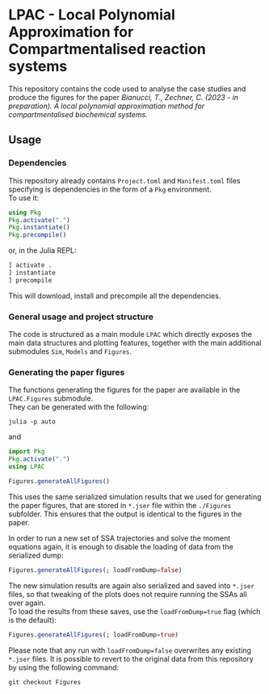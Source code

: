 # LPAC - Local Polynomial Approximation for Compartmentalised reaction systems

This repository contains the code used to analyse the case studies and produce the figures for the paper _Bianucci, T., Zechner, C. (2023 - in preparation). A local polynomial approximation method for compartmentalised biochemical systems._

## Usage
### Dependencies
This repository already contains `Project.toml` and `Manifest.toml` files specifying
is dependencies in the form of a `Pkg` environment.  
To use it:
```julia
using Pkg
Pkg.activate(".")
Pkg.instantiate()
Pkg.precompile()
```
or, in the Julia REPL:
```julia
] activate .
] instantiate
] precompile
```
This will download, install and precompile all the dependencies.

### General usage and project structure
The code is structured as a main module `LPAC` which directly exposes
the main data structures and plotting features, together with the main 
additional submodules `Sim`, `Models` and `Figures`.

### Generating the paper figures
The functions generating the figures for the paper are available in the 
`LPAC.Figures` submodule.  
They can be generated with the following:
```
julia -p auto
```
and
```julia
import Pkg
Pkg.activate(".")
using LPAC

Figures.generateAllFigures()
```
This uses the same serialized simulation results that we used for generating the paper figures,
that are stored in `*.jser` file within the `./Figures` subfolder.
This ensures that the output is identical to the figures in the paper.

In order to run a new set of SSA trajectories and solve the moment equations again, 
it is enough to disable the loading of data from the serialized dump:
```julia
Figures.generateAllFigures(; loadFromDump=false)
```
The new simulation results are again also serialized and saved into `*.jser` files, so that 
tweaking of the plots does not require running the SSAs all over again.  
To load the results from these saves, use the `loadFromDump=true` flag (which is the default):
```julia
Figures.generateAllFigures(; loadFromDump=true)
```

Please note that any run with `loadFromDump=false` overwrites any existing `*.jser` files.
It is possible to revert to the original data from this repository by using the following command:
```
git checkout Figures
```
